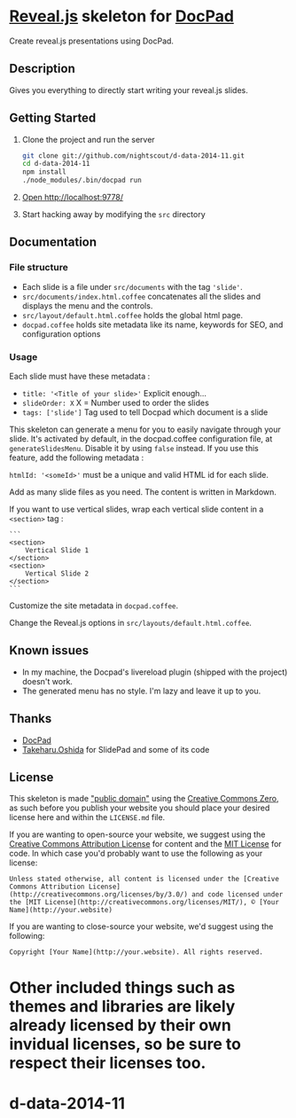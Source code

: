 # [Reveal.js](http://lab.hakim.se/reveal-js/) skeleton for [DocPad](https://github.com/bevry/docpad)
Create reveal.js presentations using DocPad.

## Description

Gives you everything to directly start writing your
reveal.js slides.

## Getting Started

1. Clone the project and run the server

	``` bash
	git clone git://github.com/nightscout/d-data-2014-11.git
	cd d-data-2014-11
	npm install
	./node_modules/.bin/docpad run
	```

1. [Open http://localhost:9778/](http://localhost:9778/)

1. Start hacking away by modifying the `src` directory

## Documentation

### File structure

- Each slide is a file under `src/documents` with the tag `'slide'`.
- `src/documents/index.html.coffee` concatenates all the slides and displays the menu and the controls.
- `src/layout/default.html.coffee` holds the global html page.
- `docpad.coffee` holds site metadata like its name, keywords for SEO, and configuration options

### Usage

Each slide must have these metadata :

- `title: '<Title of your slide>'` Explicit enough...
- `slideOrder: X` X = Number used to order the slides
- `tags: ['slide']` Tag used to tell Docpad which document is a slide

This skeleton can generate a menu for you to easily navigate through your slide. It's activated by default,
in the docpad.coffee configuration file, at `generateSlidesMenu`. Disable it by using `false` instead.
If you use this feature, add the following metadata :

`htmlId: '<someId>'` <someId> must be a unique and valid HTML id for each slide.

Add as many slide files as you need. The content is written in Markdown.

If you want to use vertical slides, wrap each vertical slide content in a `<section>` tag :

	``` 
	<section>
		Vertical Slide 1
	</section>
	<section>
		Vertical Slide 2
	</section>
	```

Customize the site metadata in `docpad.coffee`.

Change the Reveal.js options in `src/layouts/default.html.coffee`.

## Known issues

- In my machine, the Docpad's livereload plugin (shipped with the project) doesn't work.
- The generated menu has no style. I'm lazy and leave it up to you.

## Thanks

- [DocPad](https://github.com/bevry/docpad)
- [Takeharu.Oshida](https://github.com/georgeOsdDev) for SlidePad and some of its code

## License

This skeleton is made ["public domain"](http://en.wikipedia.org/wiki/Public_domain) using the [Creative Commons Zero](http://creativecommons.org/publicdomain/zero/1.0/), as such before you publish your website you should place your desired license here and within the `LICENSE.md` file.

If you are wanting to open-source your website, we suggest using the [Creative Commons Attribution License](http://creativecommons.org/licenses/by/3.0/) for content and the [MIT License](http://creativecommons.org/licenses/MIT/) for code. In which case you'd probably want to use the following as your license:

	Unless stated otherwise, all content is licensed under the [Creative Commons Attribution License](http://creativecommons.org/licenses/by/3.0/) and code licensed under the [MIT License](http://creativecommons.org/licenses/MIT/), © [Your Name](http://your.website)

If you are wanting to close-source your website, we'd suggest using the following:

	Copyright [Your Name](http://your.website). All rights reserved.

Other included things such as themes and libraries are likely already licensed by their own invidual licenses, so be sure to respect their licenses too.
=======
d-data-2014-11
==============
